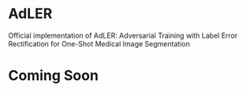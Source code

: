 # AdLER
Official implementation of AdLER: Adversarial Training with Label Error Rectification for One-Shot Medical Image Segmentation
# Coming Soon
